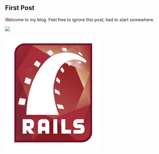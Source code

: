 ## First Post

Welcome to my blog. Feel free to ignore this post; had to start somewhere.

![](Ruby_on_Rails-logo.png)

![Rails logo](/docs/assets/Ruby_on_Rails-logo.png)
